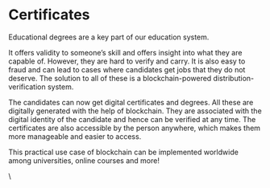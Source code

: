 # Certificates

Educational degrees are a key part of our education system.

It offers validity to someone’s skill and offers insight into what they are capable of. However, they are hard to verify and carry. It is also easy to fraud and can lead to cases where candidates get jobs that they do not deserve. The solution to all of these is a blockchain-powered distribution-verification system.

The candidates can now get digital certificates and degrees. All these are digitally generated with the help of blockchain. They are associated with the digital identity of the candidate and hence can be verified at any time. The certificates are also accessible by the person anywhere, which makes them more manageable and easier to access.

This practical use case of blockchain can be implemented worldwide among universities, online courses and more!

\
